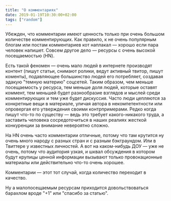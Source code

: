 ```yaml
---
title: "О комментариях"
date: 2019-01-19T10:30:00+02:00
tags: ["random"]
---
```


Убежден, что комментарии имеют ценность только при очень большом количестве комментирующих. Как правило, к не очень популярным блогам или постам комментариев кот наплакал — хорошо если пара человек напишет. Совсем другое дело — ресурсы с очень высокой посещаемостью (HN). 

Есть такой феномен — очень мало людей в интернете производят контент (пишут статьи, снимают ролики, ведут активный твитор, пишут коменты), подавляющее большинство людей его потребляет, создавая эдакую "темную материю" соцсетей. Таким образом, чем меньше посещаемость у ресурса, тем меньше доля людей, которые оставят коммент, тем меньшей будет разнообразие взглядов и мыслей среди комментирующих и тем уже будет дискуссия. Часто люди цепляются за конкретные вещи в материале, уличая автора в некомпетентности или опровергая его утверждения своими контрпримерами. Редко когда пишут что-то по существу — ведь это требует какого-никакого труда, а заставить человека сосредоточиться в наших реалиях жесткой конкуренции за внимание невероятно сложно.

На HN очень часто комментарии отличные, потому что там крутится ну очень много народу с разных стран и с разным бэкграундом. Или в Твиттере у известных личностей. А вот на каком-нибудь ДОУ — уже не очень, потому что аудитория узкая, и шквал обсуждения в котором будут крупицы ценной информации вызывают только провокационные материалы или действительно что-то очень хорошее.

Комментарии — этот тот случай, когда количество переходит в качество. 

Ну а малопосещаемым ресурсам приходится довольствоваться барахлом вроде "+1" или "спасибо за статью".